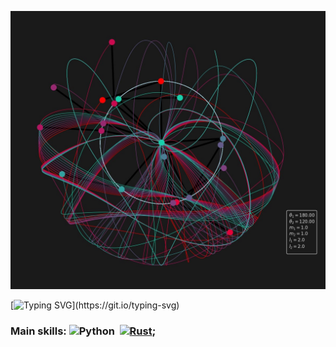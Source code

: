 
[![](https://github.com/Burrno/Burrno/blob/main/pendulo_duplo_caos_1%20-%20frame%20at%200m33s.jpg)](https://www.youtube.com/watch?v=sK8FZcjzg4U)

[![Typing SVG](https://readme-typing-svg.herokuapp.com/?color=9B2CEF&size=35&center=true&vCenter=true&width=1000&lines=Hello,+I'm+Bruno!;I'm+a+25+years+old+Mathematician+from+Brazil.;Interested+in+Data+Science+and+Dynamical+Systems!)](https://git.io/typing-svg) 

### Main skills: ![Python](https://img.shields.io/badge/Python-3776AB?style=for-the-badge&logo=python&logoColor=white)&nbsp; [![Rust](https://img.shields.io/badge/Rust-%23000000.svg?e&logo=rust&logoColor=white)](#);
<!--
**Burrno/Burrno** is a ✨ _special_ ✨ repository because its `README.md` (this file) appears on your GitHub profile.

Here are some ideas to get you started:

- 🔭 I’m currently working on ...
- 🌱 I’m currently learning ...
- 👯 I’m looking to collaborate on ...
- 🤔 I’m looking for help with ...
- 💬 Ask me about ...
- 📫 How to reach me: ...
- 😄 Pronouns: ...
- ⚡ Fun fact: ...
-->
